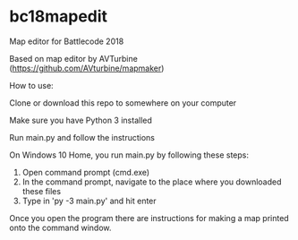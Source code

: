 # bc18mapedit

Map editor for Battlecode 2018

Based on map editor by AVTurbine (https://github.com/AVturbine/mapmaker)

How to use:

Clone or download this repo to somewhere on your computer

Make sure you have Python 3 installed

Run main.py and follow the instructions

On Windows 10 Home, you run main.py by following these steps:
1. Open command prompt (cmd.exe)
2. In the command prompt, navigate to the place where you downloaded these files
3. Type in 'py -3 main.py' and hit enter

Once you open the program there are instructions for making a map printed onto the command window.
